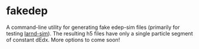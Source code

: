 # fakedep

A command-line utility for generating fake edep-sim files (primarily for testing [larnd-sim](https://github.com/DUNE/larnd-sim)).  The resulting h5 files have only a single particle segment of constant dEdx.  More options to come soon!